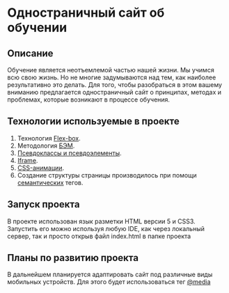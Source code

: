 # Одностраничный сайт об обучении

## Описание
Обучение является неотъемлемой частью нашей жизни. Мы учимся всю свою жизнь. Но не многие задумываются над тем, как наиболее результативно это делать. Для того, чтобы разобраться в этом вашему вниманию предлагается одностраничный сайт о принципах, методах и проблемах, которые возникают в процессе обучения.

## Технологии используемые в проекте
1. Технология [Flex-box](https://developer.mozilla.org/ru/docs/Learn/CSS/CSS_layout/Flexbox).
2. Методология [БЭМ](https://ru.bem.info/methodology/).
3. [Псевдоклассы и псевдоэлементы](https://developer.mozilla.org/ru/docs/Learn/CSS/Building_blocks/Selectors/Pseudo-classes_and_pseudo-elements).
4. [Iframe](https://doka.guide/html/iframe/).
5. [CSS-анимации](https://doka.guide/css/animation/).
6. Создание структуры страницы производилось при помощи [семантических](https://webref.ru/course/html-basics/semantics) тегов.

## Запуск проекта
В проекте использован язык разметки HTML версии 5 и CSS3. Запустить его можно используя любую IDE, как через локальный сервер, так и просто открыв файл index.html в папке проекта

## Планы по развитию проекта
В дальнейшем планируется адаптировать сайт под различные виды мобильных устройств. Для этого будет использоваться тег [@media](http://htmlbook.ru/css/media)

